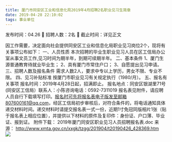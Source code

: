 ```yaml
---
title: 厦门市同安区工业和信息化局2019年4月招聘2名职业见习生简章
date: 2019-04-28 22:10:02
tags: 事业单位
---
```

发布时间：04.26   🌟   招聘人数：2名   🌈   截止时间：详见正文
<!-- more -->
因工作需要，决定面向社会提供同安区工业和信息化局职业见习岗位2个，现将有关事项公布如下：
一、人员性质
本次招聘的毕业生职业见习人员在区工信局办公室从事文员工作,见习时间为期半年，到期可续期半年。
二、基本条件
1、厦门生源普通教育待就业毕业生；
2、具有厦门市常住户口；
3、自愿提出见习申请。
三、招聘人数及报名条件
需求人数2人，要求中专以上学历，男女不限、专业不限。
四、见习补贴标准
按厦门市职业见习有关规定执行（1980/月）。
五、报名有关事项
报名时间：2019年4月28日起，招满即止。
报名地点：同安区银湖里71号(同安区工信局）联系人：小陈咨询电话：0592-7311019
报名表见附件，请应聘人员自行下载填写打印。报名时可先将报名表电子版发至邮箱807600161@qq.com，经区工信局初步审核后，对符合条件的，将电话通知具体递交材料时间。递交材料时请提交报名表一式一份，近期1寸免冠同版相片1张（贴于报名表上相应位置），并提供以下材料的原件及复印件：身份证、户口薄、毕业证、报到证。
附件下载：
2019年厦门同安区职业见习人员招聘报名表.doc
来源：
http://www.xmta.gov.cn/xxgk/tzgg/201904/t20190426_428369.htm
 
 ![](https://cdn.weiweiblog.cn/20181015134814.png)